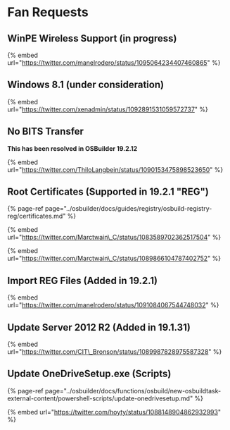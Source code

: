# Fan Requests

## WinPE Wireless Support \(in progress\)

{% embed url="https://twitter.com/manelrodero/status/1095064234407460865" %}

## Windows 8.1 \(under consideration\)

{% embed url="https://twitter.com/xenadmin/status/1092891531059572737" %}

## No BITS Transfer

**This has been resolved in OSBuilder 19.2.12**

{% embed url="https://twitter.com/ThiloLangbein/status/1090153475898523650" %}

## Root Certificates \(Supported in 19.2.1 "REG"\)

{% page-ref page="../osbuilder/docs/guides/registry/osbuild-registry-reg/certificates.md" %}

{% embed url="https://twitter.com/Marctwain\_C/status/1083589702362517504" %}

{% embed url="https://twitter.com/Marctwain\_C/status/1089866104787402752" %}

## Import REG Files \(Added in 19.2.1\)

{% embed url="https://twitter.com/manelrodero/status/1091084067544748032" %}

## Update Server 2012 R2 \(Added in 19.1.31\)

{% embed url="https://twitter.com/CIT\_Bronson/status/1089987828975587328" %}

## Update OneDriveSetup.exe \(Scripts\)

{% page-ref page="../osbuilder/docs/functions/osbuild/new-osbuildtask-external-content/powershell-scripts/update-onedrivesetup.md" %}

{% embed url="https://twitter.com/hoyty/status/1088148904862932993" %}



